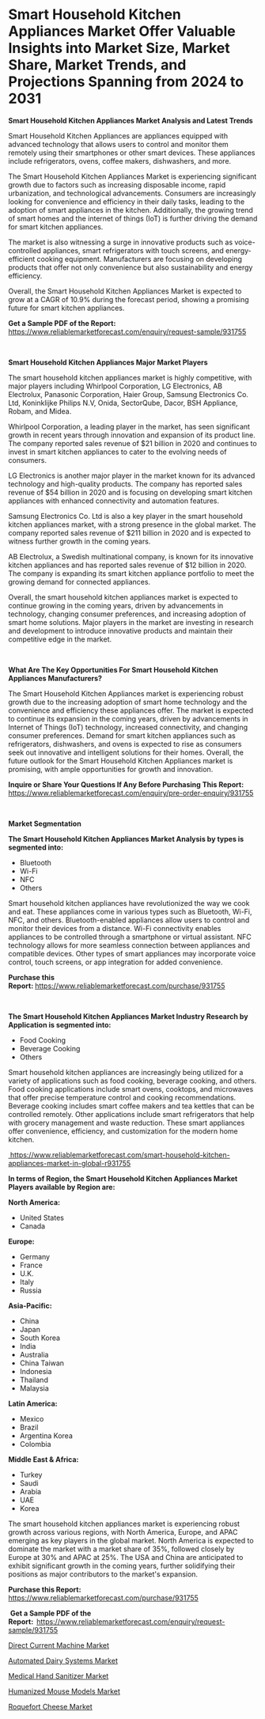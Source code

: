 <p><h1>Smart Household Kitchen Appliances Market Offer Valuable Insights into Market Size, Market Share, Market Trends, and Projections Spanning from 2024 to 2031</h1></p><p><strong>Smart Household Kitchen Appliances Market Analysis and Latest Trends</strong></p>
<p><p>Smart Household Kitchen Appliances are appliances equipped with advanced technology that allows users to control and monitor them remotely using their smartphones or other smart devices. These appliances include refrigerators, ovens, coffee makers, dishwashers, and more.</p><p>The Smart Household Kitchen Appliances Market is experiencing significant growth due to factors such as increasing disposable income, rapid urbanization, and technological advancements. Consumers are increasingly looking for convenience and efficiency in their daily tasks, leading to the adoption of smart appliances in the kitchen. Additionally, the growing trend of smart homes and the internet of things (IoT) is further driving the demand for smart kitchen appliances.</p><p>The market is also witnessing a surge in innovative products such as voice-controlled appliances, smart refrigerators with touch screens, and energy-efficient cooking equipment. Manufacturers are focusing on developing products that offer not only convenience but also sustainability and energy efficiency.</p><p>Overall, the Smart Household Kitchen Appliances Market is expected to grow at a CAGR of 10.9% during the forecast period, showing a promising future for smart kitchen appliances.</p></p>
<p><strong>Get a Sample PDF of the Report:&nbsp;</strong> <a href="https://www.reliablemarketforecast.com/enquiry/request-sample/931755">https://www.reliablemarketforecast.com/enquiry/request-sample/931755</a></p>
<p>&nbsp;</p>
<p><strong>Smart Household Kitchen Appliances Major Market Players</strong></p>
<p><p>The smart household kitchen appliances market is highly competitive, with major players including Whirlpool Corporation, LG Electronics, AB Electrolux, Panasonic Corporation, Haier Group, Samsung Electronics Co. Ltd, Koninklijke Philips N.V, Onida, SectorQube, Dacor, BSH Appliance, Robam, and Midea.</p><p>Whirlpool Corporation, a leading player in the market, has seen significant growth in recent years through innovation and expansion of its product line. The company reported sales revenue of $21 billion in 2020 and continues to invest in smart kitchen appliances to cater to the evolving needs of consumers.</p><p>LG Electronics is another major player in the market known for its advanced technology and high-quality products. The company has reported sales revenue of $54 billion in 2020 and is focusing on developing smart kitchen appliances with enhanced connectivity and automation features.</p><p>Samsung Electronics Co. Ltd is also a key player in the smart household kitchen appliances market, with a strong presence in the global market. The company reported sales revenue of $211 billion in 2020 and is expected to witness further growth in the coming years.</p><p>AB Electrolux, a Swedish multinational company, is known for its innovative kitchen appliances and has reported sales revenue of $12 billion in 2020. The company is expanding its smart kitchen appliance portfolio to meet the growing demand for connected appliances.</p><p>Overall, the smart household kitchen appliances market is expected to continue growing in the coming years, driven by advancements in technology, changing consumer preferences, and increasing adoption of smart home solutions. Major players in the market are investing in research and development to introduce innovative products and maintain their competitive edge in the market.</p></p>
<p>&nbsp;</p>
<p><strong>What Are The Key Opportunities For Smart Household Kitchen Appliances Manufacturers?</strong></p>
<p><p>The Smart Household Kitchen Appliances market is experiencing robust growth due to the increasing adoption of smart home technology and the convenience and efficiency these appliances offer. The market is expected to continue its expansion in the coming years, driven by advancements in Internet of Things (IoT) technology, increased connectivity, and changing consumer preferences. Demand for smart kitchen appliances such as refrigerators, dishwashers, and ovens is expected to rise as consumers seek out innovative and intelligent solutions for their homes. Overall, the future outlook for the Smart Household Kitchen Appliances market is promising, with ample opportunities for growth and innovation.</p></p>
<p><strong>Inquire or Share Your Questions If Any Before Purchasing This Report:</strong> <a href="https://www.reliablemarketforecast.com/enquiry/pre-order-enquiry/931755">https://www.reliablemarketforecast.com/enquiry/pre-order-enquiry/931755</a></p>
<p>&nbsp;</p>
<p><strong>Market Segmentation</strong></p>
<p><strong>The Smart Household Kitchen Appliances Market Analysis by types is segmented into:</strong></p>
<p><ul><li>Bluetooth</li><li>Wi-Fi</li><li>NFC</li><li>Others</li></ul></p>
<p><p>Smart household kitchen appliances have revolutionized the way we cook and eat. These appliances come in various types such as Bluetooth, Wi-Fi, NFC, and others. Bluetooth-enabled appliances allow users to control and monitor their devices from a distance. Wi-Fi connectivity enables appliances to be controlled through a smartphone or virtual assistant. NFC technology allows for more seamless connection between appliances and compatible devices. Other types of smart appliances may incorporate voice control, touch screens, or app integration for added convenience.</p></p>
<p><strong>Purchase this Report:&nbsp;</strong><a href="https://www.reliablemarketforecast.com/purchase/931755">https://www.reliablemarketforecast.com/purchase/931755</a></p>
<p>&nbsp;</p>
<p><strong>The Smart Household Kitchen Appliances Market Industry Research by Application is segmented into:</strong></p>
<p><ul><li>Food Cooking</li><li>Beverage Cooking</li><li>Others</li></ul></p>
<p><p>Smart household kitchen appliances are increasingly being utilized for a variety of applications such as food cooking, beverage cooking, and others. Food cooking applications include smart ovens, cooktops, and microwaves that offer precise temperature control and cooking recommendations. Beverage cooking includes smart coffee makers and tea kettles that can be controlled remotely. Other applications include smart refrigerators that help with grocery management and waste reduction. These smart appliances offer convenience, efficiency, and customization for the modern home kitchen.</p></p>
<p><a href="https://www.reliablemarketforecast.com/smart-household-kitchen-appliances-market-in-global-r931755">&nbsp;https://www.reliablemarketforecast.com/smart-household-kitchen-appliances-market-in-global-r931755</a></p>
<p><strong>In terms of Region, the Smart Household Kitchen Appliances Market Players available by Region are:</strong></p>
<p>
    <p> <strong> North America: </strong>
        <ul>
            <li>United States</li>
            <li>Canada</li>
        </ul>
        </p> 
    <p> <strong> Europe: </strong>
        <ul>
            <li>Germany</li>
            <li>France</li>
            <li>U.K.</li>
            <li>Italy</li>
            <li>Russia</li>
        </ul>
        </p> 
    <p> <strong> Asia-Pacific: </strong>
        <ul>
            <li>China</li>
            <li>Japan</li>
            <li>South Korea</li>
            <li>India</li>
            <li>Australia</li>
            <li>China Taiwan</li>
            <li>Indonesia</li>
            <li>Thailand</li>
            <li>Malaysia</li>
        </ul>
        </p> 
    <p> <strong> Latin America: </strong>
        <ul>
            <li>Mexico</li>
            <li>Brazil</li>
            <li>Argentina Korea</li>
            <li>Colombia</li>
        </ul>
        </p> 
    <p> <strong> Middle East & Africa: </strong>
        <ul>
            <li>Turkey</li>
            <li>Saudi</li>
            <li>Arabia</li>
            <li>UAE</li>
            <li>Korea</li>
        </ul>
    </p>
    </p>
<p><p>The smart household kitchen appliances market is experiencing robust growth across various regions, with North America, Europe, and APAC emerging as key players in the global market. North America is expected to dominate the market with a market share of 35%, followed closely by Europe at 30% and APAC at 25%. The USA and China are anticipated to exhibit significant growth in the coming years, further solidifying their positions as major contributors to the market's expansion.</p></p>
<p><strong>Purchase this Report: </strong><a href="https://www.reliablemarketforecast.com/purchase/931755">https://www.reliablemarketforecast.com/purchase/931755</a></p>
<p>&nbsp;<strong>Get a Sample PDF of the Report:&nbsp;&nbsp;</strong><a href="https://www.reliablemarketforecast.com/enquiry/request-sample/931755">https://www.reliablemarketforecast.com/enquiry/request-sample/931755</a></p>
<p><strong></strong></p>
<p><p><a href="https://medium.com/@omamuller/direct-current-machine-market-a-global-and-regional-analysis-focus-on-region-country-level-c00626852e7a">Direct Current Machine Market</a></p><p><a href="https://medium.com/@clairhane_9803/exploring-automated-dairy-systems-market-dynamics-global-trends-and-future-growth-prospects-2024-b214178096c4">Automated Dairy Systems Market</a></p><p><a href="https://medium.com/@samirmayert184/global-medical-hand-sanitizer-market-analysis-trends-forecasts-and-growth-opportunities-2024-5c7bc7e8adc0">Medical Hand Sanitizer Market</a></p><p><a href="https://medium.com/@karianerice/humanized-mouse-models-market-investigation-industry-evolution-and-forecast-till-2031-c521fd590607">Humanized Mouse Models Market</a></p><p><a href="https://medium.com/@rosslarkin2012/roquefort-cheese-market-growth-outlook-from-2024-to-2031-and-it-is-projecting-at-4-8-4256f472e6ea">Roquefort Cheese Market</a></p></p>